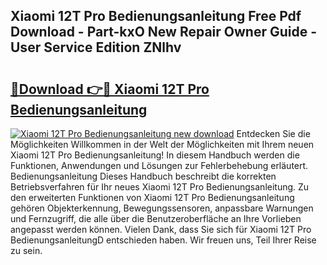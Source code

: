 ## Xiaomi 12T Pro Bedienungsanleitung Free Pdf Download - Part-kxO New Repair Owner Guide - User Service Edition ZNlhv

# <h2><a href="http://df4w2u.blite.top/?on=Xiaomi+12T+Pro+Bedienungsanleitung">🔗Download 👉🔴 Xiaomi 12T Pro Bedienungsanleitung</a></h2>

[![Xiaomi 12T Pro Bedienungsanleitung new download](https://i.imgur.com/lujVjoI.png)](http://df4w2u.blite.top/?on=Xiaomi+12T+Pro+Bedienungsanleitung)
Entdecken Sie die Möglichkeiten Willkommen in der Welt der Möglichkeiten mit Ihrem neuen Xiaomi 12T Pro Bedienungsanleitung! In diesem Handbuch werden die Funktionen, Anwendungen und Lösungen zur Fehlerbehebung erläutert. Bedienungsanleitung Dieses Handbuch beschreibt die korrekten Betriebsverfahren für Ihr neues Xiaomi 12T Pro Bedienungsanleitung. Zu den erweiterten Funktionen von Xiaomi 12T Pro Bedienungsanleitung gehören Objekterkennung, Bewegungssensoren, anpassbare Warnungen und Fernzugriff, die alle über die Benutzeroberfläche an Ihre Vorlieben angepasst werden können. Vielen Dank, dass Sie sich für Xiaomi 12T Pro BedienungsanleitungD entschieden haben. Wir freuen uns, Teil Ihrer Reise zu sein.
